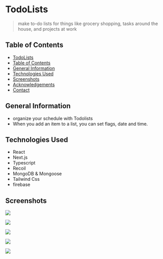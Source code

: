 # TodoLists 
> make to-do lists for things like grocery shopping, tasks around the house, and projects at work

## Table of Contents

- [TodoLists](#TodoLists)
- [Table of Contents](#table-of-contents)
- [General Information](#general-information)
- [Technologies Used](#technologies-used)
- [Screenshots](#Screenshots)
- [Acknowledgements](#acknowledgements)
- [Contact](#contact)

## General Information

- organize your schedule with Todolists
- When you add an item to a list, you can set flags, date and time.

## Technologies Used

- React
- Next.js
- Typescript
- Recoil
- MongoDB & Mongoose
- Tailwind Css
- firebase

<!-- ## Features -->

<!-- - When you add an item to a list, you can set flags, date and time. -->
<!-- - view your most listend artists (last 4 weeks, last 6 months, all time) -->
<!-- - view your most recently listend songs -->

## Screenshots

<!-- ![Example screenshot](./img/screenshot.png) -->

<!-- If you have screenshots you'd like to share, include them here. -->
<p>
    <img src="./readme/Screenshot 2023-02-27 at 15.42.03.png"  />
</p>
<p>
    <img src="./readme/Screenshot 2023-02-27 at 15.28.27.png"  />
</p>
<p>
    <img src="./readme/Screenshot 2023-02-27 at 15.28.04.png"  />
</p>
<p>
    <img src="./readme/Screenshot 2023-02-27 at 15.30.53.png"  />
</p>
<p>
    <img src="./readme/Screenshot 2023-02-27 at 15.34.55.png"  />
</p>

<!-- If you have screenshots you'd like to share, include them here. -->

<!--## Setup-->
<!--What are the project requirements/dependencies? Where are they listed? A requirements.txt or a Pipfile.lock file perhaps? Where is it located?-->

<!--Proceed to describe how to install / setup one's local environment / get started with the project.-->

<!--## Usage-->
<!--How does one go about using it?-->
<!--Provide various use cases and code examples here.-->

<!--`write-your-code-here`-->

<!--## Project Status-->
<!--Project is: _in progress_ / _complete_ / _no longer being worked on_. If you are no longer working on it, provide reasons why.-->

<!--## Room for Improvement-->
<!--Include areas you believe need improvement / could be improved. Also add TODOs for future development.-->

<!--Room for improvement:-->
<!--- Improvement to be done 1-->
<!--- Improvement to be done 2-->

<!--To do:-->
<!--- Feature to be added 1-->
<!--- Feature to be added 2-->


<!-- Optional -->
<!-- ## License -->
<!-- This project is open source and available under the [... License](). -->

<!-- You don't have to include all sections - just the one's relevant to your project -->
